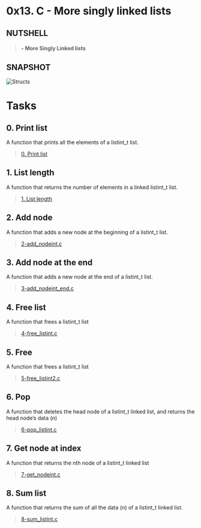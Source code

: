# 0x13. C - More singly linked lists

## NUTSHELL
> #### - More Singly Linked lists 


## SNAPSHOT
![Structs](assets/vf.png)


# Tasks

## **0. Print list**
A function that prints all the elements of a listint_t list.
> [0. Print list](https://github.com/Viestar/alx-low_level_programming/commit/c076ee91a0e3fd109d9c4cce47b7ad7d779d12d9)


## **1. List length**
A function that returns the number of elements in a linked listint_t list.
> [1. List length](https://github.com/Viestar/alx-low_level_programming/commit/cc32590ad4b2516b2976743be932c83d8c67a4bb)


## **2. Add node**
A function that adds a new node at the beginning of a listint_t list.
> [2-add_nodeint.c](https://github.com/Viestar/alx-low_level_programming/commit/62c1197cf40fe3d473cd3c9dd9adfd50d9ac9da4)


## **3. Add node at the end**
A function that adds a new node at the end of a listint_t list.
> [3-add_nodeint_end.c](https://github.com/Viestar/alx-low_level_programming/commit/df1ea32a22922b36d5fb517d51f4410409ca0b7f)


## **4. Free list**
A function that frees a listint_t list
> [4-free_listint.c](https://github.com/Viestar/alx-low_level_programming/commit/dfd1d5bb4505e256ba93cec810203efd4a217cdb)

## **5. Free**
A function that frees a listint_t list
> [5-free_listint2.c](https://github.com/Viestar/alx-low_level_programming/commit/89a14b36983515103eccc009eb50ec08b5aaa3f5)


## **6. Pop**
A function that deletes the head node of a listint_t linked list, and returns the head node’s data (n)
> [6-pop_listint.c](https://github.com/Viestar/alx-low_level_programming/commit/be961012cea0d6af8d364b22555b55d655b8c329)


## **7. Get node at index**
A function that returns the nth node of a listint_t linked list 
> [7-get_nodeint.c](https://github.com/Viestar/alx-low_level_programming/commit/be88ad63cb279a85bbe4bf251d4a529dcfc09a1c)


## **8. Sum list**
A function that returns the sum of all the data (n) of a listint_t linked list.
> [8-sum_listint.c](https://github.com/Viestar/alx-low_level_programming/commit/)
